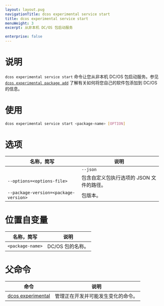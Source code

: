 ```yaml
---
layout: layout.pug
navigationTitle: dcos experimental service start
title: dcos experimental service start
menuWeight: 3
excerpt: 从非本机 DC/OS 包启动服务

enterprise: false
---
```



# 说明
`dcos experimental service start` 命令让您从非本机 DC/OS 包启动服务。参见 [`dcos experimental package add`](cn/1.11/cli/command-reference/dcos-experimental/dcos-experimental-package-add/) 了解有关如何将您自己的软件包添加到 DC/OS 的信息。

# 使用

```bash
dcos experimental service start <package-name> [OPTION]
```

# 选项

| 名称，简写 | 说明 |
|---------|------------|
| | `--json` | 指定以 JSON 为格式的数据。|
| `--options=<options-file>` | 包含自定义包执行选项的 JSON 文件的路径。 |
| `--package-version=<package-version>` | 包版本。|

# 位置自变量

| 名称，简写 | 说明 |
|---------|-------------|
| `<package-name>` | DC/OS 包的名称。| 

# 父命令

| 命令 | 说明 |
|---------|-------------|
| [dcos experimental](/cn/1.11/cli/command-reference/dcos-experimental/)  | 管理正在开发并可能发生变化的命令。| 
